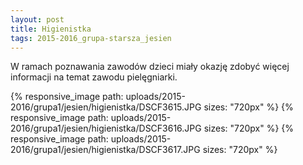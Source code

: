 ```yaml
---
layout: post
title: Higienistka
tags: 2015-2016_grupa-starsza_jesien
---
```


W ramach poznawania zawodów dzieci miały okazję zdobyć więcej informacji na temat zawodu pielęgniarki. 

{% responsive_image path: uploads/2015-2016/grupa1/jesien/higienistka/DSCF3615.JPG sizes: "720px" %}
{% responsive_image path: uploads/2015-2016/grupa1/jesien/higienistka/DSCF3616.JPG sizes: "720px" %}
{% responsive_image path: uploads/2015-2016/grupa1/jesien/higienistka/DSCF3617.JPG sizes: "720px" %}
